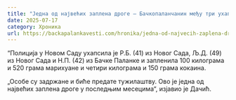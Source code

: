 ```yaml
---
title: "Једна од највећих заплена дроге – Бачкопаланчанин међу три ухапшене особе"
date: 2025-07-17
category: Хроника
url: https://backapalankavesti.com/hronika/jedna-od-najvecih-zaplena-droge-backopalancanin-medju-tri-uhapsene-osobe/
---
```


“Полиција у Новом Саду ухапсила је Р.Б. (41) из Новог Сада, Љ.Д. (49) из Новог Сада и Н.П. (42) из Бачке Паланке и запленила 100 килограма и 520 грама марихуане и четири килограма и 150 грама кокаина.

„Особе су задржане и биће предате тужилаштву. Ово је једна од највећих заплена дроге у последњим месецима“, изјавио је Дачић.
